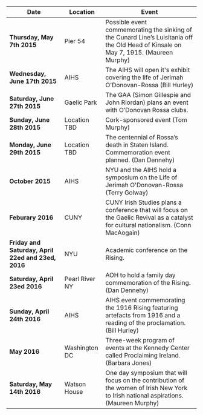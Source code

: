  Date | Location | Event 
------|----------|-------
**Thursday, May 7th 2015**| Pier 54| Possible event commemorating the sinking of the Cunard Line’s Luisitania off the Old Head of Kinsale on May 7, 1915. (Maureen Murphy) 
**Wednesday, June 17th 2015**| AIHS| The AIHS will open it's exhibit covering the life of Jerimah O'Donovan-Rossa (Bill Hurley)
**Saturday, June 27th 2015**| Gaelic Park| The GAA (Simon Gillespie and John Riordan) plans an event with O’Donovan Rossa clubs.
**Sunday, June 28th 2015**| Location TBD| Cork-sponsored event (Tom Murphy)
**Monday, June 29th 2015**| Location TBD| The centennial of Rossa’s death in Staten Island.  Commemoration event planned. (Dan Dennehy)
**October 2015**| AIHS| NYU and the AIHS hold a symposium on the Life of Jerimah O'Donovan-Rossa (Terry Golway)
**Feburary 2016**| CUNY|  CUNY Irish Studies plans a conference that will focus on the Gaelic Revival as a catalyst for cultural nationalism. (Conn MacAogain)
**Friday and Saturday, April 22ed and 23ed, 2016**| NYU | Academic conference on the Rising.
**Saturday, April 23ed 2016**| Pearl River NY| AOH to hold a family day commemoration of the Rising. (Dan Dennehy)
**Sunday, April 24th 2016**| AIHS | AIHS event commemorating the 1916 Rising featuring artefacts from 1916 and a reading of the proclamation. (Bill Hurley)
**May 2016**| Washington DC| Three-week program of events at the Kennedy Center called Proclaiming Ireland. (Barbara Jones)
**Saturday, May 14th 2016**| Watson House| One day symposium that will focus on the contribution of the women of Irish New York to Irish national aspirations. (Maureen Murphy)
